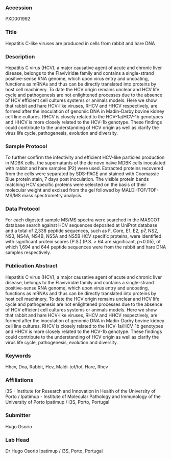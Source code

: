 ### Accession
PXD001992

### Title
Hepatitis C-like viruses are produced in cells from rabbit and hare DNA

### Description
Hepatitis C virus (HCV), a major causative agent of acute and chronic liver disease, belongs to the Flaviviridæ family and contains a single-strand positive-sense RNA genome, which upon virus entry and uncoating, functions as mRNAs and thus can be directly translated into proteins by host cell machinery. To date the HCV origin remains unclear and HCV life cycle and pathogenesis are not enlightened processes due to the absence of HCV efficient cell cultures systems or animals models. Here we show that rabbit and hare HCV-like viruses, RHCV and HHCV respectively, are formed after the inoculation of genomic DNA in Madin-Darby bovine kidney cell line cultures. RHCV is closely related to the HCV-1a/HCV-1b genotypes and HHCV is more closely related to the HCV-1b genotype. These findings could contribute to the understanding of HCV origin as well as clarify the virus life cycle, pathogenesis, evolution and diversity.

### Sample Protocol
To further confirm the infectivity and efficient HCV-like particles production in MDBK cells, the supernatants of the de novo naïve MDBK cells inoculated with rabbit and hare samples (P2) were used. Extracted proteins recovered from the cells were separated by SDS-PAGE and stained with Coomassie Blue protein stain, 7 days post inoculation. The visible protein bands matching HCV specific proteins were selected on the basis of their molecular weight and excised from the gel followed by MALDI-TOF/TOF-MS/MS mass spectrometry analysis.

### Data Protocol
For each digested sample MS/MS spectra were searched in the MASCOT database search against HCV sequences deposited at UniProt database and a total of 2,338 peptide sequences, such as F, Core, E1, E2, p7, NS2, NS3, NS4A, NS4B, NS5A and NS5B HCV specific proteins, were identified with significant protein scores (P.S.) (P.S. > 64 are significant, p<0.05), of which 1,694 and 644 peptide sequences were from the rabbit and hare DNA samples respectively.

### Publication Abstract
Hepatitis C virus (HCV), a major causative agent of acute and chronic liver disease, belongs to the Flavivirid&#xe6; family and contains a single-strand positive-sense RNA genome, which upon virus entry and uncoating, functions as mRNAs and thus can be directly translated into proteins by host cell machinery. To date the HCV origin remains unclear and HCV life cycle and pathogenesis are not enlightened processes due to the absence of HCV efficient cell cultures systems or animals models. Here we show that rabbit and hare HCV-like viruses, RHCV and HHCV respectively, are formed after the inoculation of genomic DNA in Madin-Darby bovine kidney cell line cultures. RHCV is closely related to the HCV-1a/HCV-1b genotypes and HHCV is more closely related to the HCV-1b genotype. These findings could contribute to the understanding of HCV origin as well as clarify the virus life cycle, pathogenesis, evolution and diversity.

### Keywords
Hhcv, Dna, Rabbit, Hcv, Maldi-tof/tof, Hare, Rhcv

### Affiliations
i3S - Institute for Research and Innovation in Health of the University of Porto / Ipatimup - Institute of Molecular Pathology and Immunology of the University of Porto
Ipatimup / i3S, Porto, Portugal

### Submitter
Hugo Osorio

### Lab Head
Dr Hugo Osorio
Ipatimup / i3S, Porto, Portugal


